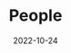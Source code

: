 ---
title: People
date: 2022-10-24

type: landing

sections:
  - block: people
    content:
      title: Meet the Team
      # Choose which groups/teams of users to display.
      #   Edit `user_groups` in each user's profile to add them to one or more of these groups.
      user_groups:
          - Animators
          - Members
          - Invited External Members
      sort_by: Params.last_name
      sort_ascending: true
    design:
      show_interests: false
      show_role: true
      show_social: true
---